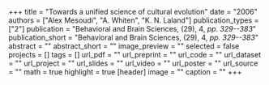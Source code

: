 +++
title = "Towards a unified science of cultural evolution"
date = "2006"
authors = ["Alex Mesoudi", "A. Whiten", "K. N. Laland"]
publication_types = ["2"]
publication = "Behavioral and Brain Sciences, (29), 4, _pp. 329--383_"
publication_short = "Behavioral and Brain Sciences, (29), 4, _pp. 329--383_"
abstract = ""
abstract_short = ""
image_preview = ""
selected = false
projects = []
tags = []
url_pdf = ""
url_preprint = ""
url_code = ""
url_dataset = ""
url_project = ""
url_slides = ""
url_video = ""
url_poster = ""
url_source = ""
math = true
highlight = true
[header]
image = ""
caption = ""
+++
